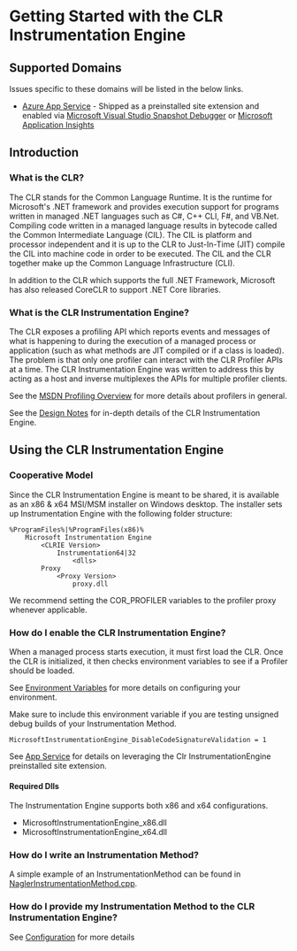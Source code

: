 # Getting Started with the CLR Instrumentation Engine

## Supported Domains

Issues specific to these domains will be listed in the below links.

* [Azure App Service](scenarios/azureappservice.md) - Shipped as a preinstalled site extension and enabled via [Microsoft Visual Studio Snapshot Debugger](scenarios/snapshotdebugger.md) or [Microsoft Application Insights](scenarios/applicationinsights.md)

## Introduction

### What is the CLR?

The CLR stands for the Common Language Runtime. It is the runtime for Microsoft's .NET framework and provides execution support for programs written in managed .NET languages such as C#, C++ CLI, F#, and VB.Net. Compiling code written in a managed language results in bytecode called the Common Intermediate Language (CIL). The CIL is platform and processor independent and it is up to the CLR to Just-In-Time (JIT) compile the CIL into machine code in order to be executed. The CIL and the CLR together make up the Common Language Infrastructure (CLI).

In addition to the CLR which supports the full .NET Framework, Microsoft has also released CoreCLR to support .NET Core libraries.

### What is the CLR Instrumentation Engine?

The CLR exposes a profiling API which reports events and messages of what is happening to during the execution of a managed process or application (such as what methods are JIT compiled or if a class is loaded). The problem is that only one profiler can interact with the CLR Profiler APIs at a time. The CLR Instrumentation Engine was written to address this by acting as a host and inverse multiplexes the APIs for multiple profiler clients.

See the [MSDN Profiling Overview](https://docs.microsoft.com/en-us/dotnet/framework/unmanaged-api/profiling/profiling-overview) for more details about profilers in general.

See the [Design Notes](../DESIGN-NOTES.md) for in-depth details of the CLR Instrumentation Engine.

## Using the CLR Instrumentation Engine

### Cooperative Model

Since the CLR Instrumentation Engine is meant to be shared, it is available as an x86 & x64 MSI/MSM installer on Windows desktop. The installer sets up Instrumentation Engine with the following folder structure:

```
%ProgramFiles%|%ProgramFiles(x86)%
    Microsoft Instrumentation Engine
        <CLRIE Version>
            Instrumentation64|32
                <dlls>
        Proxy
            <Proxy Version>
                proxy.dll
```

We recommend setting the COR_PROFILER variables to the profiler proxy whenever applicable.

### How do I enable the CLR Instrumentation Engine?

When a managed process starts execution, it must first load the CLR. Once the CLR is initialized, it then checks environment variables to see if a Profiler should be loaded.

See [Environment Variables](environment_variables.md) for more details on configuring your environment.

Make sure to include this environment variable if you are testing unsigned debug builds of your Instrumentation Method.

`MicrosoftInstrumentationEngine_DisableCodeSignatureValidation = 1`

See [App Service](scenarios/azureappservice.md) for details on leveraging the Clr InstrumentationEngine preinstalled site extension.

#### Required Dlls
The Instrumentation Engine supports both x86 and x64 configurations.

* MicrosoftInstrumentationEngine_x86.dll
* MicrosoftInstrumentationEngine_x64.dll

### How do I write an Instrumentation Method?

A simple example of an InstrumentationMethod can be found in [NaglerInstrumentationMethod.cpp](../tests/InstrEngineTests/NaglerInstrumentationMethod/NaglerInstrumentationMethod.cpp).

### How do I provide my Instrumentation Method to the CLR Instrumentation Engine?

See [Configuration](configuration.md) for more details